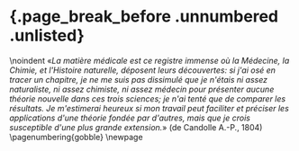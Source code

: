 #  {.page_break_before .unnumbered .unlisted}

<!-- This page is for an official declaration. -->


\noindent
«*La matière médicale est ce registre immense où la Médecine, la Chimie, et l'Histoire naturelle, déposent leurs découvertes: si j'ai osé en tracer un chapitre, je ne me suis pas dissimulé que je n'étais ni assez naturaliste, ni assez chimiste, ni assez médecin pour présenter aucune théorie nouvelle dans ces trois sciences; je n'ai tenté que de comparer les résultats. Je m'estimerai heureux si mon travail peut faciliter et préciser les applications d'une théorie fondée par d'autres, mais que je crois susceptible d'une plus grande extension.*» (de Candolle A.-P., 1804) 
\pagenumbering{gobble}
\newpage